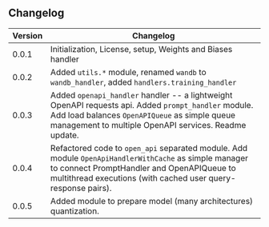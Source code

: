 ## Changelog

| Version | Changelog                                                                                                                                                                                                           |
|---------|---------------------------------------------------------------------------------------------------------------------------------------------------------------------------------------------------------------------|
| 0.0.1   | Initialization, License, setup, Weights and Biases handler                                                                                                                                                          |
| 0.0.2   | Added `utils.*` module, renamed `wandb` to `wandb_handler`, added `handlers.training_handler`                                                                                                                       | 
| 0.0.3   | Added `openapi_handler` handler -- a lightweight OpenAPI requests api. Added `prompt_handler` module. Add load balances `OpenAPIQueue` as simple queue management to multiple OpenAPI services. Readme update.      |
| 0.0.4   | Refactored code to `open_api` separated module. Add module `OpenApiHandlerWithCache` as simple manager to connect PromptHandler and OpenAPIQueue to multithread executions (with cached user query-response pairs). |
| 0.0.5   | Added module to prepare model (many architectures) quantization.                                                                                                                                                    |
